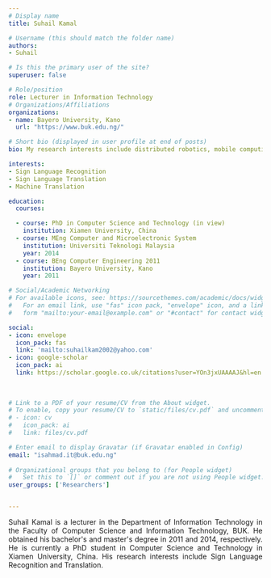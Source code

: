 ```yaml
---
# Display name
title: Suhail Kamal

# Username (this should match the folder name)
authors:
- Suhail

# Is this the primary user of the site?
superuser: false

# Role/position
role: Lecturer in Information Technology
# Organizations/Affiliations
organizations:
- name: Bayero University, Kano
  url: "https://www.buk.edu.ng/"

# Short bio (displayed in user profile at end of posts)
bio: My research interests include distributed robotics, mobile computing and programmable matter.

interests:
- Sign Language Recognition
- Sign Language Translation
- Machine Translation

education:      
  courses: 

  - course: PhD in Computer Science and Technology (in view)
    institution: Xiamen University, China
  - course: MEng Computer and Microelectronic System 
    institution: Universiti Teknologi Malaysia
    year: 2014
  - course: BEng Computer Engineering 2011
    institution: Bayero University, Kano
    year: 2011

# Social/Academic Networking
# For available icons, see: https://sourcethemes.com/academic/docs/widgets/#icons
#   For an email link, use "fas" icon pack, "envelope" icon, and a link in the
#   form "mailto:your-email@example.com" or "#contact" for contact widget.

social:
- icon: envelope
  icon_pack: fas
  link: 'mailto:suhailkam2002@yahoo.com'  
- icon: google-scholar
  icon_pack: ai
  link: https://scholar.google.co.uk/citations?user=YOn3jxUAAAAJ&hl=en
  
  
  
# Link to a PDF of your resume/CV from the About widget.
# To enable, copy your resume/CV to `static/files/cv.pdf` and uncomment the lines below.  
# - icon: cv
#   icon_pack: ai
#   link: files/cv.pdf

# Enter email to display Gravatar (if Gravatar enabled in Config)
email: "isahmad.it@buk.edu.ng"
  
# Organizational groups that you belong to (for People widget)
#   Set this to `[]` or comment out if you are not using People widget.  
user_groups: ['Researchers']


---
```

Suhail Kamal is a lecturer in the Department of Information Technology in the Faculty of Computer Science and Information Technology, BUK. He obtained his bachelor's and master's degree in 2011 and 2014,  respectively. He is currently a PhD student in Computer Science and Technology in Xiamen University, China. His research interests include Sign Language Recognition and Translation.

<style>
body {
text-align: justify}
</style>
